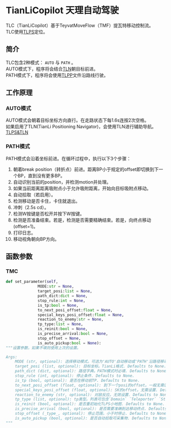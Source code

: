 # TianLiCopilot 天理自动驾驶

TLC（TianLiCopilot）基于TeyvatMoveFlow（TMF）提瓦特移动控制流。\
TLC使用[TLPS](TianLiPositioningSystem)定位。

## 简介

TLC包含2种模式： `AUTO` 与 `PATH` 。\
AUTO模式下，程序将会结合[TLN](TianLiPositioningSystem)朝目标前进。\
PATH模式下，程序将会使用[TLPP](TianLiPositioningPath.md)文件沿路线行驶。

## 工作原理

### AUTO模式

AUTO模式会朝着目标坐标方向直行。在走路状态下每1.6s连按2次空格。\
如果启用了TLN(TianLi Positioning Navigator)，会使用TLN进行辅助导航。\
[TLPS&TLN](TianLiPositioningSystem.md)

### PATH模式

PATH模式会沿着坐标前进。在循环过程中，执行以下3个步骤：

01. 朝着break position（转折点）前进。距离BP小于规定的offset即切换到下一个BP，直到没有更多BP。
02. 自动识别当前的position，并检测motion并处理。
03. 如果当前距离距离吸附点小于允许吸附距离，开始向目标吸附点移动。
04. 自动拾取（若启用）。
05. 检测移动是否卡住，卡住就退出。
06. 冲刺（2.5s cd）。
07. 检测W按键是否松开并按下W按键。
08. 检测是否准备结束。若是，检测是否需要精确结束。若是，向终点移动(offset=1)。
09. 打印日志。
10. 移动视角朝向BP方向。

## 函数参数

### TMC

```python
def set_parameter(self,
              MODE:str = None,
              target_posi:list = None,
              path_dict:dict = None,
              stop_rule:int = None,
              is_tp:bool = None,
              to_next_posi_offset:float = None,
              special_keys_posi_offset:float = None,
              reaction_to_enemy:str = None,
              tp_type:list = None,
              is_reinit:bool = None,
              is_precise_arrival:bool = None,
              stop_offset = None,
              is_auto_pickup:bool = None):
"""设置参数，如果不填则使用上次的设置。

Args:
    MODE (str, optional): 选择移动模式。可选为'AUTO'自动移动或'PATH'沿路径移动. Defaults to None.
    target_posi (list, optional): 目标坐标。TianLi格式. Defaults to None.
    path_dict (dict, optional): 路径字典。PATH模式时必填. Defaults to None.
    stop_rule (int, optional): 停止条件. Defaults to None.
    is_tp (bool, optional): 是否在移动前TP. Defaults to None.
    to_next_posi_offset (float, optional): 到下一个posi的offset。一般无需设置. Defaults to None.
    special_keys_posi_offset (float, optional): SK的offset。无需设置. Defaults to None.
    reaction_to_enemy (str, optional): 对敌反应。无效设置. Defaults to None.
    tp_type (list, optional): tp类型。列表可包含`Domain` `Teleporter` `Statue`. Defaults to None.
    is_reinit (bool, optional): 是否重初始化TLPS小地图. Defaults to None.
    is_precise_arrival (bool, optional): 是否需要准确到达移动终点. Defaults to None.
    stop_offset (_type_, optional): 停止范围，小于时停止. Defaults to None.
    is_auto_pickup (bool, optional): 是否自动拾取可采集物. Defaults to None.
"""
```
